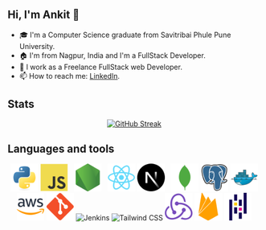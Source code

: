 ## Hi, I'm Ankit 👋

- 🎓 I'm a Computer Science graduate from Savitribai Phule Pune University.
- 🏠 I'm from Nagpur, India and I'm a FullStack Developer.
- 🌱 I work as a Freelance FullStack web Developer.
- 📫 How to reach me: [LinkedIn](https://www.linkedin.com/in/ankitnub).

## Stats
<div align="center">
  <a href="https://git.io/streak-stats"><img src="https://streak-stats.demolab.com?user=ankitnub&theme=github-dark-dimmed&hide_border=true" alt="GitHub Streak" /></a>
</div>


## Languages and tools
<p align="center">
  <img src='https://github.com/devicons/devicon/blob/master/icons/python/python-original.svg' width=55px height=55px alt="Python">
  <img src='https://github.com/devicons/devicon/raw/master/icons/javascript/javascript-original.svg' width=55px height=55px alt="JavaScript">
  <img src='https://github.com/devicons/devicon/blob/master/icons/nodejs/nodejs-original.svg' width=55px height=55px alt="Node.js">
  <img src='https://github.com/devicons/devicon/raw/master/icons/react/react-original.svg' width=55px height=55px alt="React">
  <img src='https://github.com/devicons/devicon/blob/master/icons/nextjs/nextjs-original.svg' width=55px height=55px alt="Next.js">
  <img src='https://github.com/devicons/devicon/raw/master/icons/mongodb/mongodb-plain.svg' width=55px height=55px alt="MongoDB">
  <img src='https://github.com/devicons/devicon/blob/master/icons/postgresql/postgresql-original.svg' width=55px height=55px alt="PostgreSQL">
  <img src='https://github.com/devicons/devicon/blob/master/icons/docker/docker-original.svg' width=55px height=55px alt="Docker">
  <img src='https://github.com/devicons/devicon/blob/master/icons/amazonwebservices/amazonwebservices-original-wordmark.svg' width=55px height=55px alt="AWS">
  <img src='https://github.com/devicons/devicon/raw/master/icons/git/git-original.svg' width="55px" height="55px" alt="Git"/>
  <img src='https://www.vectorlogo.zone/logos/jenkins/jenkins-icon.svg' width="55px" height="55px" alt="Jenkins"/>
  <img src='https://www.vectorlogo.zone/logos/tailwindcss/tailwindcss-icon.svg' width="55px" height="55px" alt="Tailwind CSS"/>
  <img src='https://github.com/devicons/devicon/raw/master/icons/redux/redux-original.svg' width="55px" height="55px" alt="Redux"/>
  <img src='https://github.com/devicons/devicon/raw/master/icons/firebase/firebase-plain.svg' width="55px" height="55px" alt="Firebase"/>
  <img src='https://github.com/devicons/devicon/raw/master/icons/pandas/pandas-original.svg' width="55px" height="55px" alt="Pandas"/>
</p>

